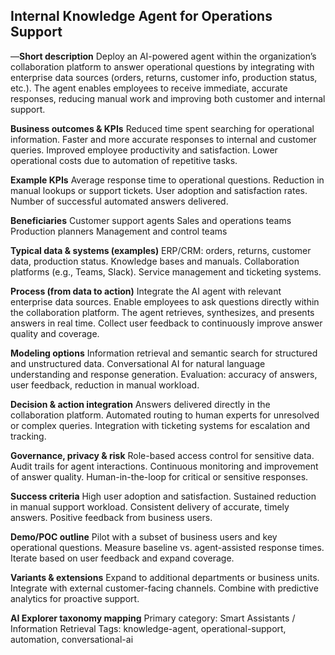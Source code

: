 ## Internal Knowledge Agent for Operations Support

—**Short description**
Deploy an AI-powered agent within the organization’s collaboration platform to answer operational questions by integrating with enterprise data sources (orders, returns, customer info, production status, etc.). The agent enables employees to receive immediate, accurate responses, reducing manual work and improving both customer and internal support.

**Business outcomes & KPIs**
Reduced time spent searching for operational information.
Faster and more accurate responses to internal and customer queries.
Improved employee productivity and satisfaction.
Lower operational costs due to automation of repetitive tasks.

**Example KPIs**
Average response time to operational questions.
Reduction in manual lookups or support tickets.
User adoption and satisfaction rates.
Number of successful automated answers delivered.

**Beneficiaries**
Customer support agents
Sales and operations teams
Production planners
Management and control teams

**Typical data & systems (examples)**
ERP/CRM: orders, returns, customer data, production status.
Knowledge bases and manuals.
Collaboration platforms (e.g., Teams, Slack).
Service management and ticketing systems.

**Process (from data to action)**
Integrate the AI agent with relevant enterprise data sources.
Enable employees to ask questions directly within the collaboration platform.
The agent retrieves, synthesizes, and presents answers in real time.
Collect user feedback to continuously improve answer quality and coverage.

**Modeling options**
Information retrieval and semantic search for structured and unstructured data.
Conversational AI for natural language understanding and response generation.
Evaluation: accuracy of answers, user feedback, reduction in manual workload.

**Decision & action integration**
Answers delivered directly in the collaboration platform.
Automated routing to human experts for unresolved or complex queries.
Integration with ticketing systems for escalation and tracking.

**Governance, privacy & risk**
Role-based access control for sensitive data.
Audit trails for agent interactions.
Continuous monitoring and improvement of answer quality.
Human-in-the-loop for critical or sensitive responses.

**Success criteria**
High user adoption and satisfaction.
Sustained reduction in manual support workload.
Consistent delivery of accurate, timely answers.
Positive feedback from business users.

**Demo/POC outline**
Pilot with a subset of business users and key operational questions.
Measure baseline vs. agent-assisted response times.
Iterate based on user feedback and expand coverage.

**Variants & extensions**
Expand to additional departments or business units.
Integrate with external customer-facing channels.
Combine with predictive analytics for proactive support.

**AI Explorer taxonomy mapping**
Primary category: Smart Assistants / Information Retrieval
Tags: knowledge-agent, operational-support, automation, conversational-ai